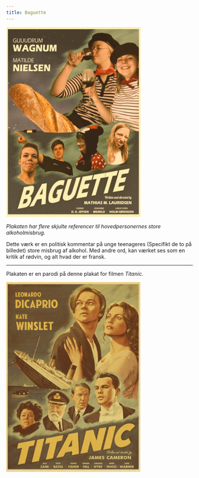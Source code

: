 ```yaml
---
title: Baguette
---
```


[![Baguette](/img/digital/bagu_LRes.jpg)](/img/digital/bagu_HRes.jpg)

*Plakaten har flere skjulte referencer til hovedpersonernes store alkoholmisbrug.*

Dette værk er en politisk kommentar på unge teenageres (Specifikt de to på billedet) store misbrug af alkohol. Med andre ord, kan værket ses som en kritik af rødvin, og alt hvad der er fransk.

---

Plakaten er en parodi på denne plakat for filmen *Titanic*.

[![Reference](/img/digital/bagu_Ref.jpg)](/img/digital/bagu_Ref.jpg)
